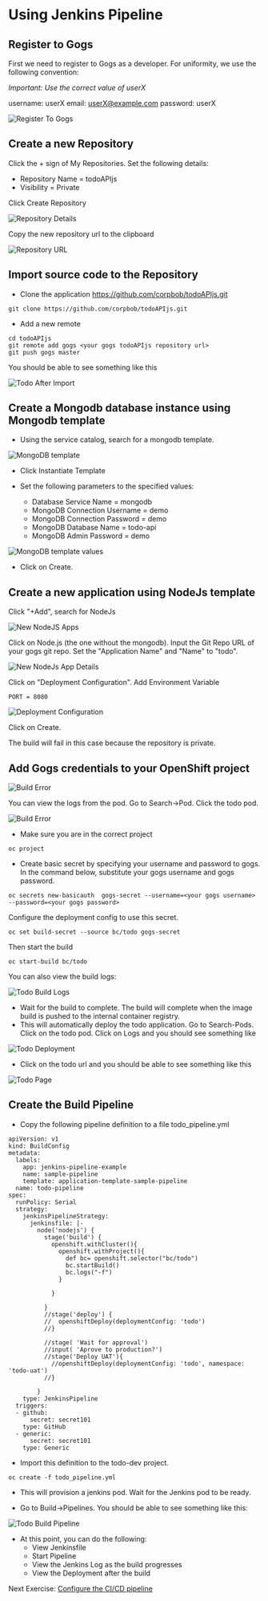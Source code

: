 # Using Jenkins Pipeline

## Register to Gogs 

First we need to register to Gogs as a developer. For uniformity, we use the following convention:

*Important: Use the correct value of userX*

username: userX
email: userX@example.com
password: userX

![Register To Gogs](images/register_to_gogs.png)

## Create a new Repository

Click the + sign of My Repositories. Set the following details:

- Repository Name = todoAPIjs
- Visibility = Private

Click Create Repository

![Repository Details](images/new_repository_details.png)

Copy the new repository url to the clipboard

![Repository URL](images/todo_repository.png)

## Import source code to the Repository

- Clone the application https://github.com/corpbob/todoAPIjs.git
```
git clone https://github.com/corpbob/todoAPIjs.git
```
- Add a new remote 
```
cd todoAPIjs
git remote add gogs <your gogs todoAPIjs repository url>
git push gogs master
```
You should be able to see something like this

![Todo After Import](images/todo_after_import.png)

## Create a Mongodb database instance using Mongodb template

- Using the service catalog, search for a mongodb template. 

![MongoDB template](images/todo_mongodb1_4.2.png)

- Click Instantiate Template
- Set the following parameters to the specified values:

  - Database Service Name = mongodb
  - MongoDB Connection Username = demo
  - MongoDB Connection Password = demo
  - MongoDB Database Name = todo-api
  - MongoDB Admin Password = demo


![MongoDB template values](images/todo_mongodb2_4.2.png)

- Click on Create.

## Create a new application using NodeJs template

Click "+Add", search for NodeJs

![New NodeJS Apps](images/new_app_nodejs_4.2.png)

Click on Node.js (the one without the mongodb).  Input the Git Repo URL of your gogs git repo. Set the "Application Name" and "Name" to "todo".


![New NodeJs App Details](images/todo_nodejs_details_4.2.png)

Click on "Deployment Configuration". Add Environment Variable

```
PORT = 8080
```

![Deployment Configuration](images/todo_nodejs_deployment_configuration_4.2.png)

Click on Create.

The build will fail in this case because the repository is private.

## Add Gogs credentials to your OpenShift project


![Build Error](images/todo_error1_4.2.png)

You can view the logs from the pod. Go to Search->Pod. Click the todo pod. 

![Build Error](images/todo_error.png)

- Make sure you are in the correct project

```
oc project
```

- Create basic secret by specifying your username and password to gogs. In the command below, substitute your gogs username and gogs password.
```
oc secrets new-basicauth  gogs-secret --username=<your gogs username> --password=<your gogs password>
```
Configure the deployment config to use this secret. 

```
oc set build-secret --source bc/todo gogs-secret
```

Then start the build

```
oc start-build bc/todo
```

You can also view the build logs:

![Todo Build Logs](images/todo_build_logs_4.2_v2.png)
- Wait for the build to complete. The build will complete when the image build is pushed to the internal container registry.
- This will automatically deploy the todo application. Go to Search-Pods. Click on the todo pod. Click on Logs and you should see something like

![Todo Deployment](images/todo_deployment_4.2.png)

- Click on the todo url and you should be able to see something like this

![Todo Page](images/todo_web_page.png)

## Create the Build Pipeline

- Copy the following pipeline definition to a file todo_pipeline.yml

```
apiVersion: v1
kind: BuildConfig
metadata:
  labels:
    app: jenkins-pipeline-example
    name: sample-pipeline
    template: application-template-sample-pipeline
  name: todo-pipeline
spec:
  runPolicy: Serial
  strategy:
    jenkinsPipelineStrategy:
      jenkinsfile: |-
        node('nodejs') {
          stage('build') {
            openshift.withCluster(){
              openshift.withProject(){
                def bc= openshift.selector("bc/todo")
                bc.startBuild()
                bc.logs("-f")
              }
              
            }
            
          }
          //stage('deploy') {
          //  openshiftDeploy(deploymentConfig: 'todo')
          //}
        
          //stage( 'Wait for approval')
          //input( 'Aprove to production?')
          //stage('Deploy UAT'){
            //openshiftDeploy(deploymentConfig: 'todo', namespace: 'todo-uat')
          //}
        
        }
    type: JenkinsPipeline
  triggers:
  - github:
      secret: secret101
    type: GitHub
  - generic:
      secret: secret101
    type: Generic
```
- Import this definition to the todo-dev project.

```
oc create -f todo_pipeline.yml
```
- This will provision a jenkins pod. Wait for the Jenkins pod to be ready.

- Go to Build->Pipelines. You should be able to see something like this:

![Todo Build Pipeline](images/todo_pipeline.png)

- At this point, you can do the following:
  - View Jenkinsfile
  - Start Pipeline
  - View the Jenkins Log as the build progresses
  - View the Deployment after the build

Next Exercise: [Configure the CI/CD pipeline](06_configure_cicd.md)
